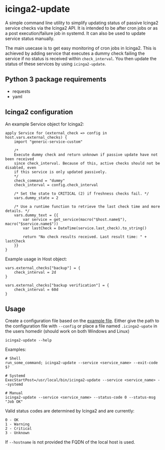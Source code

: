 # icinga2-update
A simple command line utility to simplify updating status of passive Icinga2 service checks via the Icinga2 API. It is intended to be after cron jobs or as a post execution/failure job in systemd. It can also be used to update service status manually.

The main usecase is to get easy monitoring of cron jobs in Icinga2. This is achieved by adding service that executes a dummy check failing the service if no status is received within `check_interval`. You then update the status of these services by using `icinga2-update`.

## Python 3 package requirements
* requests
* yaml

## Icinga2 configuration
An example Service object for Icinga2:

    apply Service for (external_check => config in host.vars.external_checks) {
        import "generic-service-custom"

        /*
        Execute dummy check and return unknown if passive update have not been received
        since check_interval. Because of this, active checks should not be disabled, even
        if this service is only updated passively.
        */
        check_command = "dummy"
        check_interval = config.check_interval

        /* Set the state to CRITICAL (2) if freshness checks fail. */
        vars.dummy_state = 2

        /* Use a runtime function to retrieve the last check time and more details. */
        vars.dummy_text = {{
            var service = get_service(macro("$host.name$"), macro("$service.name$"))
            var lastCheck = DateTime(service.last_check).to_string()

            return "No check results received. Last result time: " + lastCheck
        }}
    }

Example usage in Host object:

    vars.external_checks["backup"] = {
        check_interval = 2d
    }

    vars.external_checks["backup verification"] = {
        check_interval = 60d
    }

## Usage
Create a configuration file based on the [example file](src/config.yml.example). Either give the path to the configuration file with `--config` or place a file named `.icinga2-upate` in the users homedir (should work on both Windows and Linux)

    icinga2-update --help
    
Examples:

    # Shell
    run_some_command; icinga2-update --service <service_name> --exit-code $?
    
    # Systemd
    ExecStartPost=/usr/local/bin/icinga2-update --service <service_name> --systemd
    
    # Manual
    icinga2-update --service <service_name> --status-code 0 --status-msg "Job OK"
    
Valid status codes are determined by Icinga2 and are currently:

    0 - OK
    1 - Warning
    2 - Critical
    3 - Unknown

If `--hostname` is not provided the FQDN of the local host is used.
